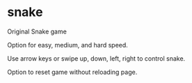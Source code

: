 snake
=====

Original Snake game

Option for easy, medium, and hard speed.

Use arrow keys or swipe up, down, left, right to control snake.

Option to reset game without reloading page.
